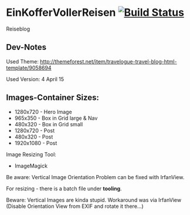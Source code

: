 # EinKofferVollerReisen [![Build Status](https://travis-ci.org/robertmuehsig/EinKofferVollerReisen.svg?branch=gh-pages)](https://travis-ci.org/robertmuehsig/EinKofferVollerReisen)
Reiseblog

## Dev-Notes

Used Theme: http://themeforest.net/item/travelogue-travel-blog-html-template/9058694

Used Version: 4 April 15

## Images-Container Sizes:

* 1280x720 - Hero Image
* 965x350 - Box in Grid large & Nav
* 480x320 - Box in Grid small
* 1280x720 - Post
* 480x320 - Post
* 1920x1080 - Post

Image Resizing Tool:
- ImageMagick

Be aware: Vertical Image Orientation Problem can be fixed with IrfanView.

For resizing - there is a batch file under __tooling__.

Beware: Vertical Images are kinda stupid. Workaround was via IrfanView (Disable Orientation View from EXIF and rotate it there...)

